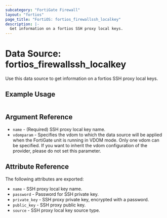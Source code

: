 ```yaml
---
subcategory: "FortiGate Firewall"
layout: "fortios"
page_title: "FortiOS: fortios_firewallssh_localkey"
description: |-
  Get information on a fortios SSH proxy local keys.
---
```


# Data Source: fortios_firewallssh_localkey
Use this data source to get information on a fortios SSH proxy local keys.


## Example Usage

```hcl

```

## Argument Reference

* `name` - (Required) SSH proxy local key name.
* `vdomparam` - Specifies the vdom to which the data source will be applied when the FortiGate unit is running in VDOM mode. Only one vdom can be specified. If you want to inherit the vdom configuration of the provider, please do not set this parameter.

## Attribute Reference

The following attributes are exported:

* `name` - SSH proxy local key name.
* `password` - Password for SSH private key.
* `private_key` - SSH proxy private key, encrypted with a password.
* `public_key` - SSH proxy public key.
* `source` - SSH proxy local key source type.
